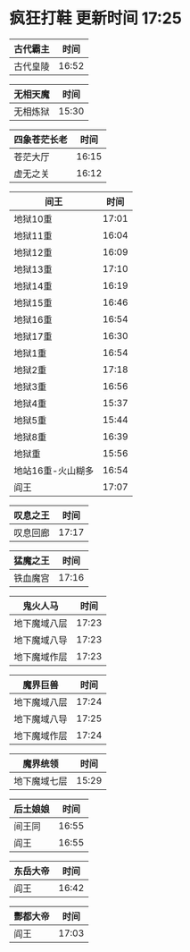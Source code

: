 # 疯狂打鞋 更新时间 17:25

| 古代霸主   | 时间    |
|--------|-------|
| 古代皇陵 | 16:52 |

| 无相天魔   | 时间    |
|--------|-------|
| 无相炼狱 | 15:30 |

| 四象苍茫长老   | 时间    |
|--------|-------|
| 苍茫大厅 | 16:15 |
| 虚无之关 | 16:12 |

| 间王   | 时间    |
|--------|-------|
| 地狱10重 | 17:01 |
| 地狱11重 | 16:04 |
| 地狱12重 | 16:09 |
| 地狱13重 | 17:10 |
| 地狱14重 | 16:19 |
| 地狱15重 | 16:46 |
| 地狱16重 | 16:54 |
| 地狱17重 | 16:30 |
| 地狱1重 | 16:54 |
| 地狱2重 | 17:18 |
| 地狱3重 | 16:56 |
| 地狱4重 | 15:37 |
| 地狱5重 | 15:44 |
| 地狱8重 | 16:39 |
| 地狱重 | 15:56 |
| 地站16重-火山糊多 | 16:54 |
| 阎王 | 17:07 |

| 叹息之王   | 时间    |
|--------|-------|
| 叹息回廊 | 17:17 |

| 猛魔之王   | 时间    |
|--------|-------|
| 铁血魔宫 | 17:16 |

| 鬼火人马   | 时间    |
|--------|-------|
| 地下魔域八层 | 17:23 |
| 地下魔域八导 | 17:23 |
| 地下魔域作层 | 17:23 |

| 魔界巨兽   | 时间    |
|--------|-------|
| 地下魔域八层 | 17:24 |
| 地下魔域八导 | 17:25 |
| 地下魔域作层 | 17:24 |

| 魔界统领   | 时间    |
|--------|-------|
| 地下魔域七层 | 15:29 |

| 后土娘娘   | 时间    |
|--------|-------|
| 间王同 | 16:55 |
| 阎王 | 16:55 |

| 东岳大帝   | 时间    |
|--------|-------|
| 阎王 | 16:42 |

| 酆都大帝   | 时间    |
|--------|-------|
| 阎王 | 17:03 |